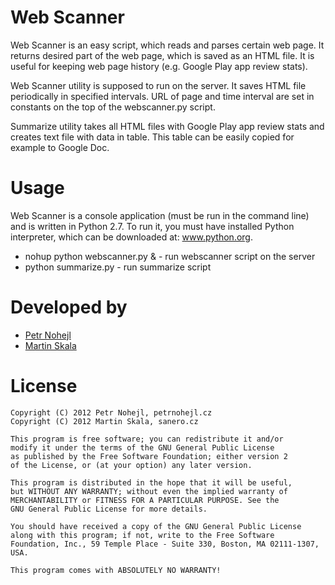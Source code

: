 Web Scanner
===========

Web Scanner is an easy script, which reads and parses certain web page.
It returns desired part of the web page, which is saved as an HTML file.
It is useful for keeping web page history (e.g. Google Play app review stats).

Web Scanner utility is supposed to run on the server. It saves HTML file
periodically in specified intervals. URL of page and time interval are set
in constants on the top of the webscanner.py script.

Summarize utility takes all HTML files with Google Play app review stats
and creates text file with data in table. This table can be easily copied
for example to Google Doc.


Usage
=====

Web Scanner is a console application (must be run in the command line)
and is written in Python 2.7. To run it, you must have installed Python
interpreter, which can be downloaded at: www.python.org.

* nohup python webscanner.py & - run webscanner script on the server
* python summarize.py - run summarize script


Developed by
============

* [Petr Nohejl](http://petrnohejl.cz)
* [Martin Skala](http://sanero.cz)


License
=======

    Copyright (C) 2012 Petr Nohejl, petrnohejl.cz
    Copyright (C) 2012 Martin Skala, sanero.cz

    This program is free software; you can redistribute it and/or
    modify it under the terms of the GNU General Public License
    as published by the Free Software Foundation; either version 2
    of the License, or (at your option) any later version.
    
    This program is distributed in the hope that it will be useful,
    but WITHOUT ANY WARRANTY; without even the implied warranty of
    MERCHANTABILITY or FITNESS FOR A PARTICULAR PURPOSE. See the
    GNU General Public License for more details.
    
    You should have received a copy of the GNU General Public License
    along with this program; if not, write to the Free Software
    Foundation, Inc., 59 Temple Place - Suite 330, Boston, MA 02111-1307, USA.
    
    This program comes with ABSOLUTELY NO WARRANTY!
